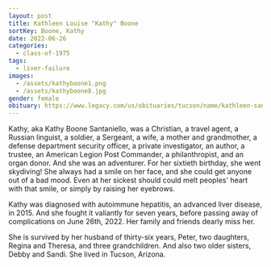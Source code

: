 ```yaml
---
layout: post
title: Kathleen Louise "Kathy" Boone
sortKey: Boone, Kathy
date: 2022-06-26
categories:
  - class-of-1975
tags:
  - liver-failure
images:
  - /assets/kathyboone1.png
  - /assets/kathyboone8.jpg
gender: female
obituary: https://www.legacy.com/us/obituaries/tucson/name/kathleen-santaniello-obituary?id=37091369
---
```

Kathy, aka Kathy Boone Santaniello, was a Christian, a travel agent, a Russian linguist, a soldier, a Sergeant, a wife, a mother and grandmother, a defense department security officer, a private investigator, an author, a trustee, an American Legion Post Commander, a philanthropist, and an organ donor. And she was an adventurer. For her sixtieth birthday, she went skydiving! She always had a smile on her face, and she could get anyone out of a bad mood. Even at her sickest should could melt peoples' heart with that smile, or simply by raising her eyebrows.

Kathy was diagnosed with autoimmune hepatitis, an advanced liver disease, in 2015. And she fought it valiantly for seven years, before passing away of complications on June 26th, 2022. Her family and friends dearly miss her.

She is survived by her husband of thirty-six years, Peter, two daughters, Regina and Theresa, and three grandchildren. And also two older sisters, Debby and Sandi. She lived in Tucson, Arizona.